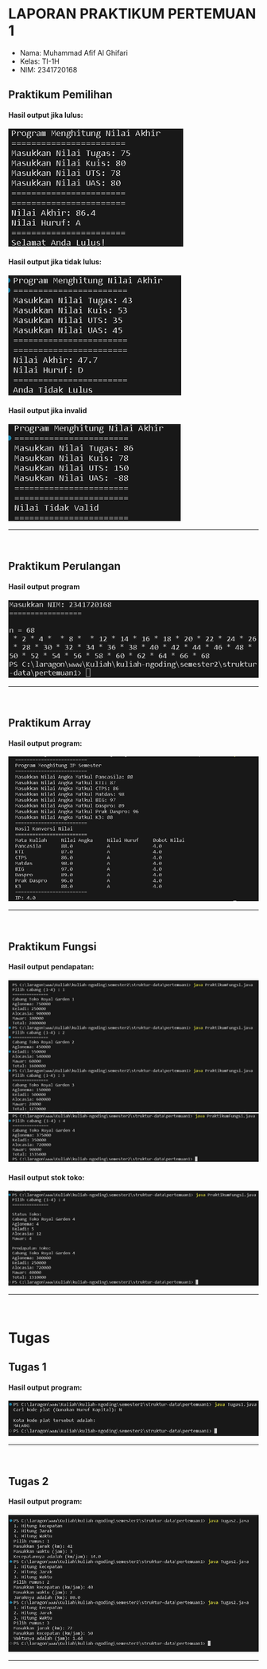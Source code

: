 # LAPORAN PRAKTIKUM PERTEMUAN 1

- Nama: Muhammad Afif Al Ghifari
- Kelas: TI-1H
- NIM: 2341720168

## Praktikum Pemilihan

#### Hasil output jika lulus:

 <img src="praktikum-pemilihan-lulus.png">

#### Hasil output jika tidak lulus:

 <img src="praktikum-pemilihan-F.png">

#### Hasil output jika invalid

 <img src="praktikum-pemilihan-err.png">

 <hr>
<br>

## Praktikum Perulangan

#### Hasil output program
<img src="praktikum-perulangan.png">
<hr>
<br>

## Praktikum Array
#### Hasil output program:
 <img src="praktikum-array.png">
 <hr>
<br>

## Praktikum Fungsi
#### Hasil output pendapatan:
 <img src="praktikum-fungsi(1).png">
 <img src="praktikum-fungsi(1a).png">

#### Hasil output stok toko:
 <img src="praktikum-fungsi(2).png">
 <hr>
<br>

# Tugas
## Tugas 1
#### Hasil output program:
 <img src="tugas1.png">
 <hr>
<br>

## Tugas 2
#### Hasil output program:
 <img src="tugas2.png">
 <hr>
<br>